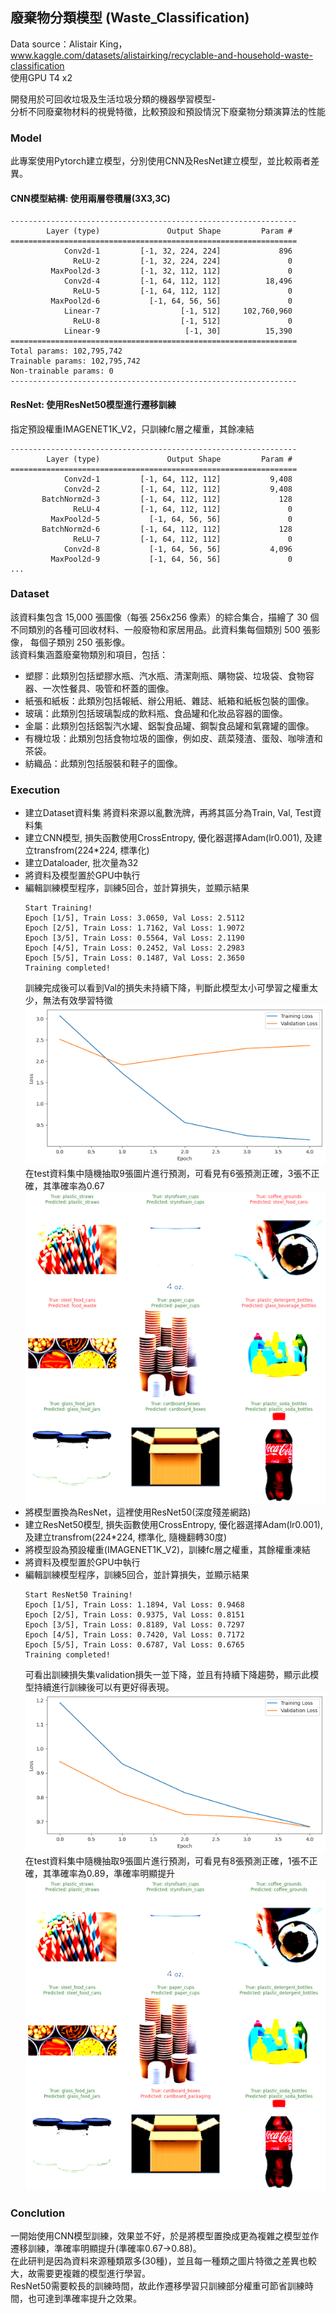 ## 廢棄物分類模型 (Waste_Classification)  
Data source：Alistair King，www.kaggle.com/datasets/alistairking/recyclable-and-household-waste-classification  
使用GPU T4 x2
  
開發用於可回收垃圾及生活垃圾分類的機器學習模型-  
分析不同廢棄物材料的視覺特徵，比較預設和預設情況下廢棄物分類演算法的性能  


### Model
此專案使用Pytorch建立模型，分別使用CNN及ResNet建立模型，並比較兩者差異。  
#### CNN模型結構: 使用兩層卷積層(3X3,3C)
```
----------------------------------------------------------------
        Layer (type)               Output Shape         Param #
================================================================
            Conv2d-1         [-1, 32, 224, 224]             896
              ReLU-2         [-1, 32, 224, 224]               0
         MaxPool2d-3         [-1, 32, 112, 112]               0
            Conv2d-4         [-1, 64, 112, 112]          18,496
              ReLU-5         [-1, 64, 112, 112]               0
         MaxPool2d-6           [-1, 64, 56, 56]               0
            Linear-7                  [-1, 512]     102,760,960
              ReLU-8                  [-1, 512]               0
            Linear-9                   [-1, 30]          15,390
================================================================
Total params: 102,795,742
Trainable params: 102,795,742
Non-trainable params: 0
----------------------------------------------------------------
```
#### ResNet: 使用ResNet50模型進行遷移訓練
指定預設權重IMAGENET1K_V2，只訓練fc層之權重，其餘凍結
```
----------------------------------------------------------------
        Layer (type)               Output Shape         Param #
================================================================
            Conv2d-1         [-1, 64, 112, 112]           9,408
            Conv2d-2         [-1, 64, 112, 112]           9,408
       BatchNorm2d-3         [-1, 64, 112, 112]             128
              ReLU-4         [-1, 64, 112, 112]               0
         MaxPool2d-5           [-1, 64, 56, 56]               0
       BatchNorm2d-6         [-1, 64, 112, 112]             128
              ReLU-7         [-1, 64, 112, 112]               0
            Conv2d-8           [-1, 64, 56, 56]           4,096
         MaxPool2d-9           [-1, 64, 56, 56]               0
...
```

### Dataset  
該資料集包含 15,000 張圖像（每張 256x256 像素）的綜合集合，描繪了 30 個不同類別的各種可回收材料、一般廢物和家居用品。此資料集每個類別 500 張影像，
每個子類別 250 張影像。  
該資料集涵蓋廢棄物類別和項目，包括：  
- 塑膠：此類別包括塑膠水瓶、汽水瓶、清潔劑瓶、購物袋、垃圾袋、食物容器、一次性餐具、吸管和杯蓋的圖像。
- 紙張和紙板：此類別包括報紙、辦公用紙、雜誌、紙箱和紙板包裝的圖像。
- 玻璃：此類別包括玻璃製成的飲料瓶、食品罐和化妝品容器的圖像。
- 金屬：此類別包括鋁製汽水罐、鋁製食品罐、鋼製食品罐和氣霧罐的圖像。
- 有機垃圾：此類別包括食物垃圾的圖像，例如皮、蔬菜殘渣、蛋殼、咖啡渣和茶袋。
- 紡織品：此類別包括服裝和鞋子的圖像。

### Execution  

- 建立Dataset資料集
將資料來源以亂數洗牌，再將其區分為Train, Val, Test資料集
- 建立CNN模型, 損失函數使用CrossEntropy, 優化器選擇Adam(lr0.001), 及建立transfrom(224*224, 標準化)
- 建立Dataloader, 批次量為32
- 將資料及模型置於GPU中執行
- 編輯訓練模型程序，訓練5回合，並計算損失，並顯示結果
  ```
  Start Training!
  Epoch [1/5], Train Loss: 3.0650, Val Loss: 2.5112
  Epoch [2/5], Train Loss: 1.7162, Val Loss: 1.9072
  Epoch [3/5], Train Loss: 0.5564, Val Loss: 2.1190
  Epoch [4/5], Train Loss: 0.2452, Val Loss: 2.2983
  Epoch [5/5], Train Loss: 0.1487, Val Loss: 2.3650
  Training completed!
  ```
  訓練完成後可以看到Val的損失未持續下降，判斷此模型太小可學習之權重太少，無法有效學習特徵
  ![image](https://raw.githubusercontent.com/dv106alan/AI_projects/main/Kaggle_Projects/Waste_Classification/png/cnn_output.png)  
  在test資料集中隨機抽取9張圖片進行預測，可看見有6張預測正確，3張不正確，其準確率為0.67  
  ![image](https://raw.githubusercontent.com/dv106alan/AI_projects/main/Kaggle_Projects/Waste_Classification/png/cnn_test.png)  
- 將模型置換為ResNet，這裡使用ResNet50(深度殘差網路)  
- 建立ResNet50模型, 損失函數使用CrossEntropy, 優化器選擇Adam(lr0.001), 及建立transfrom(224*224, 標準化, 隨機翻轉30度)  
- 將模型設為預設權重(IMAGENET1K_V2)，訓練fc層之權重，其餘權重凍結
- 將資料及模型置於GPU中執行
- 編輯訓練模型程序，訓練5回合，並計算損失，並顯示結果
  ```
  Start ResNet50 Training!
  Epoch [1/5], Train Loss: 1.1894, Val Loss: 0.9468
  Epoch [2/5], Train Loss: 0.9375, Val Loss: 0.8151
  Epoch [3/5], Train Loss: 0.8189, Val Loss: 0.7297
  Epoch [4/5], Train Loss: 0.7420, Val Loss: 0.7172
  Epoch [5/5], Train Loss: 0.6787, Val Loss: 0.6765
  Training completed!
  ```
  可看出訓練損失集validation損失一並下降，並且有持續下降趨勢，顯示此模型持續進行訓練後可以有更好得表現。  
  ![image](https://raw.githubusercontent.com/dv106alan/AI_projects/main/Kaggle_Projects/Waste_Classification/png/resnet_output.png)  
  在test資料集中隨機抽取9張圖片進行預測，可看見有8張預測正確，1張不正確，其準確率為0.89，準確率明顯提升  
  ![image](https://raw.githubusercontent.com/dv106alan/AI_projects/main/Kaggle_Projects/Waste_Classification/png/resnet_test.png)

### Conclution  
一開始使用CNN模型訓練，效果並不好，於是將模型置換成更為複雜之模型並作遷移訓練，準確率明顯提升(準確率0.67->0.88)。  
在此研判是因為資料來源種類眾多(30種)，並且每一種類之圖片特徵之差異也較大，故需要更複雜的模型進行學習。  
ResNet50需要較長的訓練時間，故此作遷移學習只訓練部分權重可節省訓練時間，也可達到準確率提升之效果。  






